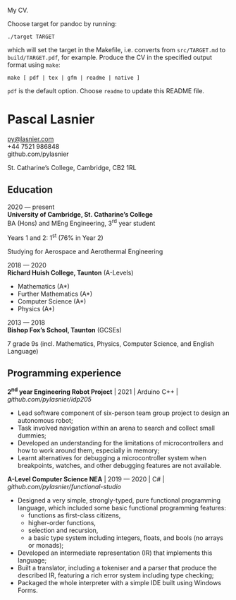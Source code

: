 My CV.

Choose target for pandoc by running:

```
./target TARGET
```

which will set the target in the Makefile, i.e. converts from `src/TARGET.md` to `build/TARGET.pdf`, for example. Produce the CV in the specified output format using `make`:

```
make [ pdf | tex | gfm | readme | native ]
```

`pdf` is the default option. Choose `readme` to update this README file.

# Pascal Lasnier

py@lasnier.com  
+44 7521 986848  
github.com/pylasnier

St. Catharine’s College, Cambridge, CB2 1RL

## Education

2020 — present  
**University of Cambridge, St. Catharine’s College**  
BA (Hons) and MEng Engineering, 3<sup>rd</sup> year student

Years 1 and 2: 1<sup>st</sup> (76% in Year 2)

Studying for Aerospace and Aerothermal Engineering

2018 — 2020  
**Richard Huish College, Taunton** (A-Levels)

- Mathematics (A\*)
- Further Mathematics (A\*)
- Computer Science (A\*)
- Physics (A\*)

2013 — 2018  
**Bishop Fox’s School, Taunton** (GCSEs)

7 grade 9s (incl. Mathematics, Physics, Computer Science, and English
Language)

## Programming experience

**2<sup>nd</sup> year Engineering Robot Project** \| 2021 \| Arduino C++
\| *github.com/pylasnier/idp205*

- Lead software component of six-person team group project to design an
  autonomous robot;
- Task involved navigation within an arena to search and collect small
  dummies;
- Developed an understanding for the limitations of microcontrollers and
  how to work around them, especially in memory;
- Learnt alternatives for debugging a microcontroller system when
  breakpoints, watches, and other debugging features are not available.

**A-Level Computer Science NEA** \| 2019 — 2020 \| C# \|
*github.com/pylasnier/functional-studio*

- Designed a very simple, strongly-typed, pure functional programming
  language, which included some basic functional programming features:
  - functions as first-class citizens,
  - higher-order functions,
  - selection and recursion,
  - a basic type system including integers, floats, and bools (no arrays
    or monads);
- Developed an intermediate representation (IR) that implements this
  language;
- Built a translator, including a tokeniser and a parser that produce
  the described IR, featuring a rich error system including type
  checking;
- Packaged the whole interpreter with a simple IDE built using Windows
  Forms.

<!---
- IDP
- CompSci A Level
- Year 9 calculator
--->
